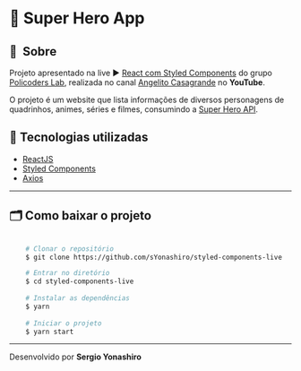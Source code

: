 # 🤖 Super Hero App

## 🔖&nbsp; Sobre
Projeto apresentado na live ▶ [React com Styled Components](https://youtu.be/q6n3AbbahIE) do grupo [Policoders Lab](https://github.com/policoders), realizada no canal [Angelito Casagrande](https://www.youtube.com/channel/UCBZW0xj_D2uKijglvFa-JPg) no **YouTube**.

O projeto é um website que lista informações de diversos personagens de quadrinhos, animes, séries e filmes, consumindo a [Super Hero API](https://superheroapi.com/).

## 🚀 Tecnologias utilizadas

- [ReactJS](https://pt-br.reactjs.org/)
- [Styled Components](https://styled-components.com/)
- [Axios](https://github.com/axios/axios)

---

## 🗂 Como baixar o projeto

```bash

    # Clonar o repositório
    $ git clone https://github.com/sYonashiro/styled-components-live

    # Entrar no diretório
    $ cd styled-components-live
    
    # Instalar as dependências
    $ yarn
    
    # Iniciar o projeto
    $ yarn start
```

---

Desenvolvido por **Sergio Yonashiro**
